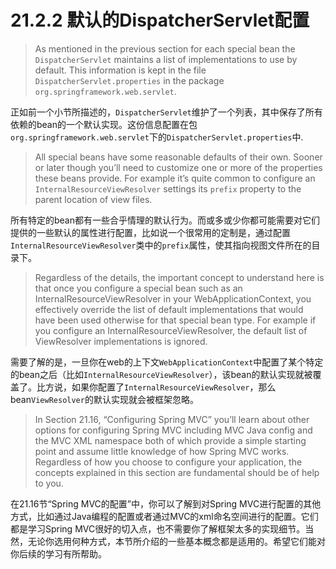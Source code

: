 # 21.2.2 默认的DispatcherServlet配置

> As mentioned in the previous section for each special bean the `DispatcherServlet` maintains a list of implementations to use by default. This information is kept in the file `DispatcherServlet.properties` in the package `org.springframework.web.servlet`.

正如前一个小节所描述的，`DispatcherServlet`维护了一个列表，其中保存了所有依赖的bean的一个默认实现。这份信息配置在包`org.springframework.web.servlet`下的`DispatcherServlet.properties`中.

> All special beans have some reasonable defaults of their own. Sooner or later though you’ll need to customize one or more of the properties these beans provide. For example it’s quite common to configure an `InternalResourceViewResolver` settings its `prefix` property to the parent location of view files.

所有特定的bean都有一些合乎情理的默认行为。而或多或少你都可能需要对它们提供的一些默认的属性进行配置，比如说一个很常用的定制是，通过配置`InternalResourceViewResolver`类中的`prefix`属性，使其指向视图文件所在的目录下。

> Regardless of the details, the important concept to understand here is that once you configure a special bean such as an InternalResourceViewResolver in your WebApplicationContext, you effectively override the list of default implementations that would have been used otherwise for that special bean type. For example if you configure an InternalResourceViewResolver, the default list of ViewResolver implementations is ignored.

需要了解的是，一旦你在web的上下文`WebApplicationContext`中配置了某个特定的bean之后（比如`InternalResourceViewResolver`），该bean的默认实现就被覆盖了。比方说，如果你配置了`InternalResourceViewResolver`，那么bean`ViewResolver`的默认实现就会被框架忽略。

> In Section 21.16, “Configuring Spring MVC” you’ll learn about other options for configuring Spring MVC including MVC Java config and the MVC XML namespace both of which provide a simple starting point and assume little knowledge of how Spring MVC works. Regardless of how you choose to configure your application, the concepts explained in this section are fundamental should be of help to you.

在21.16节“Spring MVC的配置”中，你可以了解到对Spring MVC进行配置的其他方式，比如通过Java编程的配置或者通过MVC的xml命名空间进行的配置。它们都是学习Spring MVC很好的切入点，也不需要你了解框架太多的实现细节。当然，无论你选用何种方式，本节所介绍的一些基本概念都是适用的。希望它们能对你后续的学习有所帮助。
